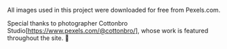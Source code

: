 All images used in this project were downloaded for free from Pexels.com.

Special thanks to photographer Cottonbro Studio[https://www.pexels.com/@cottonbro/], whose work is featured throughout the site. 🙌


